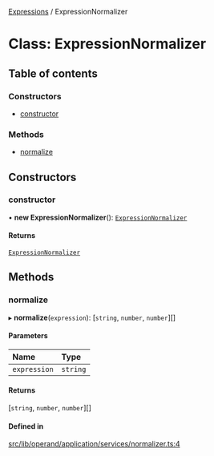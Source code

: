 [Expressions](../README.md) / ExpressionNormalizer

# Class: ExpressionNormalizer

## Table of contents

### Constructors

- [constructor](ExpressionNormalizer.md#constructor)

### Methods

- [normalize](ExpressionNormalizer.md#normalize)

## Constructors

### constructor

• **new ExpressionNormalizer**(): [`ExpressionNormalizer`](ExpressionNormalizer.md)

#### Returns

[`ExpressionNormalizer`](ExpressionNormalizer.md)

## Methods

### normalize

▸ **normalize**(`expression`): [`string`, `number`, `number`][]

#### Parameters

| Name | Type |
| :------ | :------ |
| `expression` | `string` |

#### Returns

[`string`, `number`, `number`][]

#### Defined in

[src/lib/operand/application/services/normalizer.ts:4](https://github.com/data7expressions/3xpr/blob/bc0cfccce8742d24fc7e8aa4c9e318845fb27c3b/src/lib/operand/application/services/normalizer.ts#L4)

